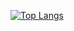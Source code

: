 [![Top Langs](https://github-readme-stats.vercel.app/api/top-langs/?username=toshiki-haraguchi&layout=compact&theme=onedark)](https://github.com/anuraghazra/github-readme-stats)
